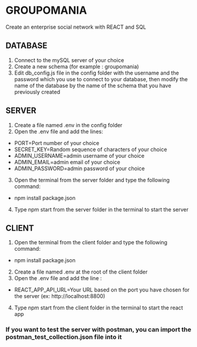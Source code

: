 # GROUPOMANIA

Create an enterprise social network with REACT and SQL

## DATABASE

1. Connect to the mySQL server of your choice
2. Create a new schema (for example : groupomania)
3. Edit db_config.js file in the config folder with the username and the password which you use to connect to your database, then modify the name of the database by the name of the schema that you have previously created

## SERVER

1. Create a file named .env in the config folder
2. Open the .env file and add the lines:

- PORT=Port number of your choice
- SECRET_KEY=Random sequence of characters of your choice
- ADMIN_USERNAME=admin username of your choice
- ADMIN_EMAIL=admin email of your choice
- ADMIN_PASSWORD=admin password of your choice

3. Open the terminal from the server folder and type the following command:

- npm install package.json

4. Type npm start from the server folder in the terminal to start the server

## CLIENT

1.  Open the terminal from the client folder and type the following command:

- npm install package.json

2. Create a file named .env at the root of the client folder
3. Open the .env file and add the line :

- REACT_APP_API_URL=Your URL based on the port you have chosen for the server (ex: http://localhost:8800)

4. Type npm start from the client folder in the terminal to start the react app

### If you want to test the server with postman, you can import the postman_test_collection.json file into it
